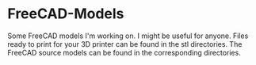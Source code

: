 # FreeCAD-Models

Some FreeCAD models I'm working on. I might be useful for anyone. Files ready to print for your 3D printer can be found in the stl directories. The FreeCAD source models can be found in the corresponding directories.

